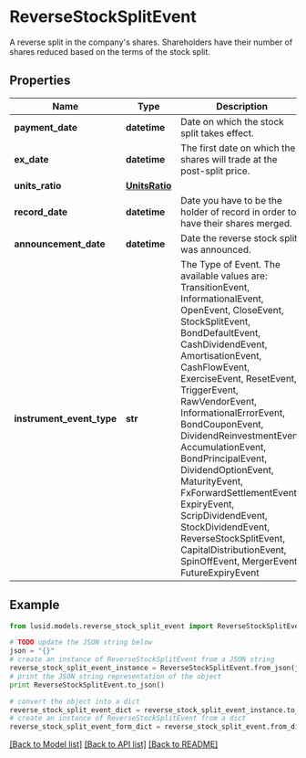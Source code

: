 # ReverseStockSplitEvent

A reverse split in the company's shares. Shareholders have their number of shares reduced based on the terms of the stock split.

## Properties
Name | Type | Description | Notes
------------ | ------------- | ------------- | -------------
**payment_date** | **datetime** | Date on which the stock split takes effect. | 
**ex_date** | **datetime** | The first date on which the shares will trade at the post-split price. | 
**units_ratio** | [**UnitsRatio**](UnitsRatio.md) |  | 
**record_date** | **datetime** | Date you have to be the holder of record in order to have their shares merged. | [optional] 
**announcement_date** | **datetime** | Date the reverse stock split was announced. | [optional] 
**instrument_event_type** | **str** | The Type of Event. The available values are: TransitionEvent, InformationalEvent, OpenEvent, CloseEvent, StockSplitEvent, BondDefaultEvent, CashDividendEvent, AmortisationEvent, CashFlowEvent, ExerciseEvent, ResetEvent, TriggerEvent, RawVendorEvent, InformationalErrorEvent, BondCouponEvent, DividendReinvestmentEvent, AccumulationEvent, BondPrincipalEvent, DividendOptionEvent, MaturityEvent, FxForwardSettlementEvent, ExpiryEvent, ScripDividendEvent, StockDividendEvent, ReverseStockSplitEvent, CapitalDistributionEvent, SpinOffEvent, MergerEvent, FutureExpiryEvent | 

## Example

```python
from lusid.models.reverse_stock_split_event import ReverseStockSplitEvent

# TODO update the JSON string below
json = "{}"
# create an instance of ReverseStockSplitEvent from a JSON string
reverse_stock_split_event_instance = ReverseStockSplitEvent.from_json(json)
# print the JSON string representation of the object
print ReverseStockSplitEvent.to_json()

# convert the object into a dict
reverse_stock_split_event_dict = reverse_stock_split_event_instance.to_dict()
# create an instance of ReverseStockSplitEvent from a dict
reverse_stock_split_event_form_dict = reverse_stock_split_event.from_dict(reverse_stock_split_event_dict)
```
[[Back to Model list]](../README.md#documentation-for-models) [[Back to API list]](../README.md#documentation-for-api-endpoints) [[Back to README]](../README.md)


